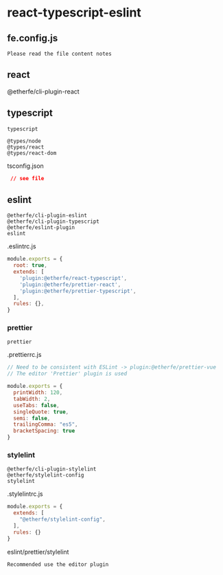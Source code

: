

# react-typescript-eslint

## fe.config.js
```
Please read the file content notes
```

## react
@etherfe/cli-plugin-react

## typescript
```
typescript  

@types/node  
@types/react  
@types/react-dom  
```

tsconfig.json



```json
 // see file
```
## eslint

```
@etherfe/cli-plugin-eslint  
@etherfe/cli-plugin-typescript  
@etherfe/eslint-plugin  
eslint  
```


.eslintrc.js

```js
module.exports = {
  root: true,
  extends: [
    'plugin:@etherfe/react-typescript',
    'plugin:@etherfe/prettier-react',
    'plugin:@etherfe/prettier-typescript',
  ],
  rules: {},
}

```

### prettier

```
prettier
```

.prettierrc.js

```js
// Need to be consistent with ESLint -> plugin:@etherfe/prettier-vue
// The editor 'Prettier' plugin is used

module.exports = {
  printWidth: 120,
  tabWidth: 2,
  useTabs: false,
  singleQuote: true,
  semi: false,
  trailingComma: "es5",
  bracketSpacing: true
}
```
### stylelint

```
@etherfe/cli-plugin-stylelint  
@etherfe/stylelint-config
stylelint  
```

.stylelintrc.js
```js
module.exports = {
  extends: [
    "@etherfe/stylelint-config",
  ],
  rules: {}
}

```

eslint/prettier/stylelint
```
Recommended use the editor plugin
```